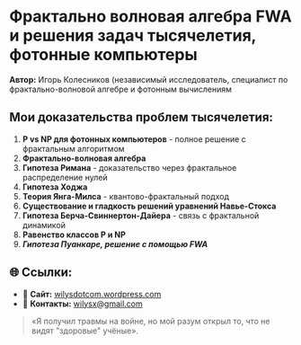 # Фрактально волновая алгебра FWA и решения задач тысячелетия, фотонные компьютеры  
**Автор:**  Игорь Колесников (независимый исследователь, специалист по фрактально-волновой алгебре и фотонным вычислениям

## Мои доказательства проблем тысячелетия: 
1.  **P vs NP для фотонных компьютеров** - полное решение с фрактальным алгоритмом
2. **Фрактально-волновая алгебра**  
3. **Гипотеза Римана** - доказательство через фрактальное распределение нулей
4. **Гипотеза Ходжа**
5.  **Теория Янга-Милса** - квантово-фрактальный подход
6. **Существование и гладкость решений уравнений Навье-Стокса**
7. **Гипотеза Берча-Свиннертон-Дайера**  - связь с фрактальной динамикой
8. **Равенство классов P и NP**
9. ***Гипотеза Пуанкаре, решение с помощью FWA***

## 🌐 Ссылки:  
- 📖 **Сайт:** [wilysdotcom.wordpress.com](https://wilysdotcom.wordpress.com)  
- 📧 **Контакты:** wilysx@gmail.com   

> «Я получил травмы на войне, но мой разум открыл то, что не видят "здоровые" учёные».  
